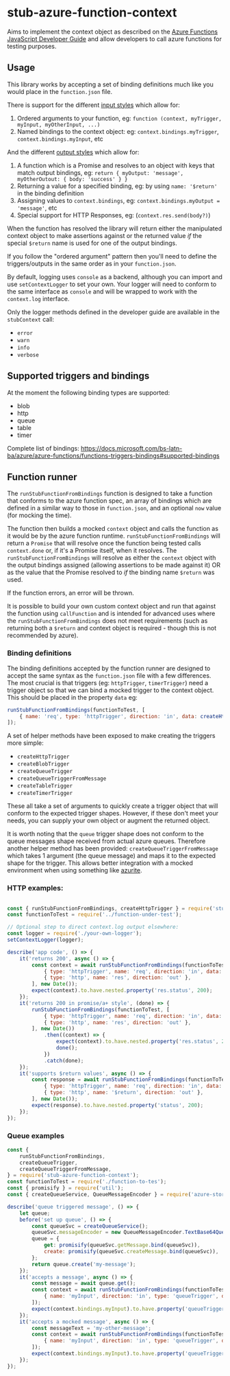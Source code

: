 # stub-azure-function-context

Aims to implement the context object as described on the [Azure Functions JavaScript Developer Guide](https://docs.microsoft.com/en-us/azure/azure-functions/functions-reference-node#context-object)
and allow developers to call azure functions for testing purposes.

## Usage

This library works by accepting a set of binding definitions much like you would place in the `function.json` file.

There is support for the different [input styles](https://docs.microsoft.com/en-us/azure/azure-functions/functions-reference-node#inputs)
 which allow for:

1. Ordered arguments to your function, eg: `function (context, myTrigger, myInput, myOtherInput, ...)`
2. Named bindings to the context object: eg: `context.bindings.myTrigger`, `context.bindings.myInput`, etc

And the different [output styles](https://docs.microsoft.com/en-us/azure/azure-functions/functions-reference-node#outputs)
which allow for:

1. A function which is a Promise and resolves to an object with keys that match output bindings, eg:
 `return { myOutput: 'message', myOtherOutout: { body: 'success' } }`
2. Returning a value for a specified binding, eg: by using `name: '$return'` in the binding definition
3. Assigning values to `context.bindings`, eg: `context.bindings.myOutput = 'message'`, etc
4. Special support for HTTP Responses, eg: (`context.res.send(body?)`)

When the function has resolved the library will return either the manipulated context object to make assertions
against or the returned value *if* the special `$return` name is used for one of the output bindings.

If you follow the "ordered argument" pattern then you'll need to define the triggers/outputs in the same order
as in your `function.json`.

By default, logging uses `console` as a backend, although you can import and use `setContextLogger` to set your own.
Your logger will need to conform to the same interface as `console` and will be wrapped to work with the `context.log` interface.

Only the logger methods defined in the developer guide are available in the `stubContext` call:

  * `error`
  * `warn`
  * `info`
  * `verbose`

## Supported triggers and bindings

At the moment the following binding types are supported:

 - blob
 - http
 - queue
 - table
 - timer
 
 Complete list of bindings: https://docs.microsoft.com/bs-latn-ba/azure/azure-functions/functions-triggers-bindings#supported-bindings

## Function runner

The `runStubFunctionFromBindings` function is designed to take a function that conforms to the azure function spec, an array of bindings
which are defined in a similar way to those in `function.json`, and an optional `now` value (for mocking the time).

The function then builds a mocked `context` object and calls the function as it would be by the azure function runtime.
`runStubFunctionFromBindings` will return a `Promise` that will resolve once the function being tested calls `context.done`
or, if it's a Promise itself, when it resolves. The `runStubFunctionFromBindings` will resolve as either the `context` object
with the output bindings assigned (allowing assertions to be made against it) OR as the value that the Promise resolved to *if*
the binding name `$return` was used.

If the function errors, an error will be thrown.

It is possible to build your own custom context object and run that against the function using `callFunction` and is intended for
advanced uses where the `runStubFunctionFromBindings` does not meet requirements (such as returning both a `$return` and context
object is required - though this is not recommended by azure).

### Binding definitions

The binding definitions accepted by the function runner are designed to accept the same syntax as the `function.json` file with a
few differences. The most crucial is that triggers (eg: `httpTrigger`, `timerTrigger`) need a trigger object so that we can bind
a mocked trigger to the context object. This should be placed in the property `data` eg:

```js
runStubFunctionFromBindings(functionToTest, [
    { name: 'req', type: 'httpTrigger', direction: 'in', data: createHttpTrigger() },
]);
```

A set of helper methods have been exposed to make creating the triggers more simple:

 - `createHttpTrigger`
 - `createBlobTrigger`
 - `createQueueTrigger`
 - `createQueueTriggerFromMessage`
 - `createTableTrigger`
 - `createTimerTrigger`
 
 These all take a set of arguments to quickly create a trigger object that will conform to the expected trigger shapes.
 However, if these don't meet your needs, you can supply your own object or augment the returned object.
 
 It is worth noting that the `queue` trigger shape does not conform to the queue messages shape received from actual azure queues.
 Therefore another helper method has been provided: `createQueueTriggerFromMessage` which takes 1 argument (the queue message) and
 maps it to the expected shape for the trigger. This allows better integration with a mocked environment when using something
 like [azurite](https://hub.docker.com/_/microsoft-azure-storage-azurite).

### HTTP examples:

```js

const { runStubFunctionFromBindings, createHttpTrigger } = require('stub-azure-function-context');
const functionToTest = require('../function-under-test');

// Optional step to direct context.log output elsewhere:
const logger = require('./your-own-logger');
setContextLogger(logger);

describe('app code', () => {
	it('returns 200', async () => {
        const context = await runStubFunctionFromBindings(functionToTest, [
            { type: 'httpTrigger', name: 'req', direction: 'in', data: createHttpTrigger('GET', 'http://example.com') },
            { type: 'http', name: 'res', direction: 'out' },
        ], new Date());
	    expect(context).to.have.nested.property('res.status', 200);
	});
	it('returns 200 in promise/a+ style', (done) => {
		runStubFunctionFromBindings(functionToTest, [
            { type: 'httpTrigger', name: 'req', direction: 'in', data: createHttpTrigger('GET', 'http://example.com') },
            { type: 'http', name: 'res', direction: 'out' },
        ], new Date())
			.then((context) => {
				expect(context).to.have.nested.property('res.status', 200);
				done();
			})
			.catch(done);
	});
    it('supports $return values', async () => {
        const response = await runStubFunctionFromBindings(functionToTest, [
            { type: 'httpTrigger', name: 'req', direction: 'in', data: createHttpTrigger('GET', 'http://example.com') },
            { type: 'http', name: '$return', direction: 'out' },
        ], new Date());
        expect(response).to.have.nested.property('status', 200);
    });
});
```

### Queue examples

```js
const { 
    runStubFunctionFromBindings,
    createQueueTrigger,
    createQueueTriggerFromMessage,
} = require('stub-azure-function-context');
const functionToTest = require('./function-to-tes');
const { promisify } = require('util');
const { createQueueService, QueueMessageEncoder } = require('azure-storage');

describe('queue triggered message', () => {
    let queue;
    before('set up queue', () => {
        const queueSvc = createQueueService();
        queueSvc.messageEncoder = new QueueMessageEncoder.TextBase64QueueMessageEncoder();
        queue = {
            get: promisify(queueSvc.getMessage.bind(queueSvc)),
            create: promisify(queueSvc.createMessage.bind(queueSvc)),
        };
        return queue.create('my-message');
    });
    it('accepts a message', async () => {
        const message = await queue.get();
        const context = await runStubFunctionFromBindings(functionToTest, [
            { name: 'myInput', direction: 'in', type: 'queueTrigger', data: createQueueTriggerFromMessage(message) }
        ]);
        expect(context.bindings.myInput).to.have.property('queueTrigger', 'my-message');
    });
    it('accepts a mocked message', async () => {
        const messageText = 'my-other-message';
        const context = await runStubFunctionFromBindings(functionToTest, [
            { name: 'myInput', direction: 'in', type: 'queueTrigger', data: createQueueTrigger(messageText) }
        ]);
        expect(context.bindings.myInput).to.have.property('queueTrigger', 'my-other-message');
    });
});
```
